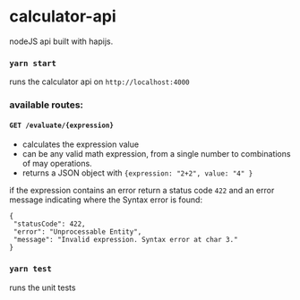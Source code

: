 # calculator-api

nodeJS api built with hapijs.
  
### `yarn start`

runs the calculator api on `http://localhost:4000`

### available routes:
#### `GET /evaluate/{expression}`
  - calculates the expression value 
  - can be any valid math expression, from a single number to combinations of may operations.
  - returns a JSON object with `{expression: "2+2", value: "4" }`
 
 if the expression contains an error return a status code `422` and an error message indicating where the Syntax error is found:
 ```
 {
  "statusCode": 422,
  "error": "Unprocessable Entity",
  "message": "Invalid expression. Syntax error at char 3."
 }
 ```

### `yarn test`

runs the unit tests
